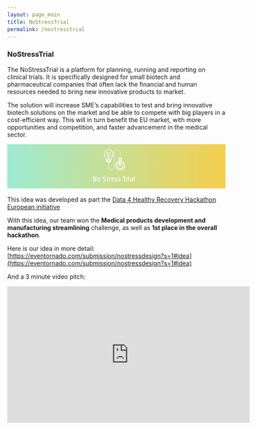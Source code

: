 ```yaml
---
layout: page_main
title: NoStressTrial
permalink: /nostresstrial
---
```


### NoStressTrial

The NoStressTrial is a platform for planning, running and reporting on clinical trials. It is specifically designed for small biotech and pharmaceutical companies that often lack the financial and human resources needed to bring new innovative products to market. 

The solution will increase SME’s capabilities to test and bring innovative biotech solutions on the market and be able to compete with big players in a cost-efficient way. This will in turn benefit the EU market, with more opportunities and competition, and faster advancement in the medical sector. 

![NoStressTrial](/assets/nostress_trial_long.png)

This idea was developed as part the [Data 4 Healthy Recovery Hackathon European initiative](https://eventornado.com/event/data-4-healthy-recovery#home)

With this idea, our team won the __Medical products development and manufacturing streamlining__ challenge, as well as __1st place in the overall hackathon__. 

Here is our idea in more detail: [https://eventornado.com/submission/nostressdesign?s=1#idea](https://eventornado.com/submission/nostressdesign?s=1#idea)

And a 3 minute video pitch: 

<iframe width="560" height="315" src="https://www.youtube.com/embed/-oHu0ykeNUM" title="YouTube video player" frameborder="0" allow="accelerometer; autoplay; clipboard-write; encrypted-media; gyroscope; picture-in-picture" allowfullscreen></iframe>